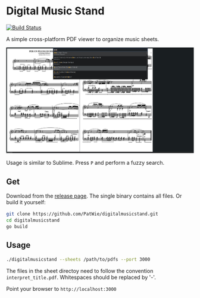 # Digital Music Stand

[![Build Status](https://ci.patwie.com/api/badges/PatWie/digitalmusicstand/status.svg)](https://ci.patwie.com/PatWie/digitalmusicstand)

A simple cross-platform PDF viewer to organize music sheets.

<img src="./.github/digitalmusicstand_001.jpg" />

Usage is similar to Sublime. Press `P` and perform a fuzzy search.

## Get

Download from the [release page](https://github.com/PatWie/digitalmusicstand/releases). The single binary contains all files.
Or build it yourself:

```bash
git clone https://github.com/PatWie/digitalmusicstand.git
cd digitalmusicstand
go build
```

## Usage

```bash
./digitalmusicstand --sheets /path/to/pdfs --port 3000
```

The files in the sheet directoy need to follow the convention `interpret_title.pdf`. Whitespaces should be replaced by '-'.

Point your browser to `http://localhost:3000`

